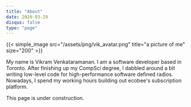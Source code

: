 ```yaml
---
title: "About"
date: 2020-03-29
disqus: false
type: "page"
---
```


{{< simple_image src="/assets/png/vik_avatar.png" title="a picture of me" size="200" >}}

My name is Vikram Venkataramanan. I am a software developer based in Toronto. After finishing up my CompSci degree, I dabbled around a bit writing low-level code for high-performance software defined radios. Nowadays, I spend my working hours building out ecobee's subscription platform.

This page is under construction.

